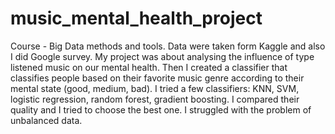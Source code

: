 # music_mental_health_project
Course - Big Data methods and tools.
Data were taken form Kaggle and also I did Google survey.
My project was about analysing the influence of type listened music on our mental health. 
Then I created a classifier that classifies people based on their favorite music genre according to their mental state (good, medium, bad).
I tried a few classifiers: KNN, SVM, logistic regression, random forest, gradient boosting.
I compared their quality and I tried to choose the best one.
I struggled with the problem of unbalanced data.
